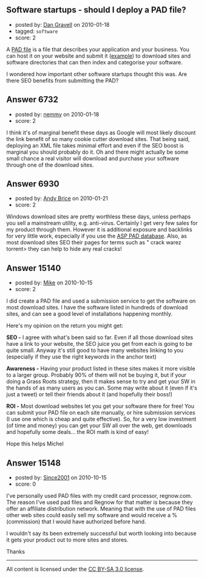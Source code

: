 ## Software startups - should I deploy a PAD file?

- posted by: [Dan Gravell](https://stackexchange.com/users/-1/790-dan-gravell) on 2010-01-18
- tagged: `software`
- score: 2

A [PAD file][1] is a file that describes your application and your business. You can host it on your website and submit it ([example][2]) to download sites and software directories that can then index and categorise your software.

I wondered how important other software startups thought this was. Are there SEO benefits from submitting the PAD?


  [1]: http://en.wikipedia.org/w/index.php?title=Portable_Application_Description&oldid=334023955
  [2]: https://www.avangate.com/pad-promoter/login.php


## Answer 6732

- posted by: [nemmy](https://stackexchange.com/users/-1/18084-nemmy) on 2010-01-18
- score: 2

I think it's of marginal benefit these days as Google will most likely discount the link benefit of so many cookie cutter download sites.  That being said, deploying an XML file takes minimal effort and even if the SEO boost is marginal you should probably do it.  Oh and there might actually be some small chance a real visitor will download and purchase your software through one of the download sites.


## Answer 6930

- posted by: [Andy Brice](https://stackexchange.com/users/-1/2322-andy-brice) on 2010-01-21
- score: 2

<p>Windows download sites are pretty worthless these days, unless perhaps you sell a mainstream utility, e.g. anti-virus. Certainly I get very few sales for my product through them. However it is additional exposure and backlinks for very little work, especially if you use the <a href="http://www.asp-shareware.org/pad/authors.php" rel="nofollow">ASP PAD database</a>. Also, as most download sites SEO their pages for terms such as " crack warez torrent> they can help to hide any real cracks!</p>



## Answer 15140

- posted by: [Mike](https://stackexchange.com/users/-1/2696-mike) on 2010-10-15
- score: 2

I did create a PAD file and used a submission service to get the software on most download sites. I have the software listed in hundreds of download sites, and can see a good level of installations happening monthly.

Here's my opinion on the return you might get:

**SEO -** I agree with what's been said so far. Even if all those download sites have a link to your website, the SEO juice you get from each is going to be quite small. Anyway it's still good to have many websites linking to you (especially if they use the right keywords in the anchor text)

**Awareness -** Having your product listed in these sites makes it more visible to a larger group. Probably 90% of them will not be buying it, but if your doing a Grass Roots strategy, then it makes sense to try and get your SW in the hands of as many users as you can. Some may write about it (even if it's just a tweet) or tell their friends about it (and hopefully their boss!)

**ROI -** Most download websites let you get your software there for free! You can submit your PAD file on each site manually, or hire submission services (I use one which is cheap and quite effective). So, for a very low investment (of time and money) you can get your SW all over the web, get downloads and hopefully some deals... the ROI math is kind of easy!

Hope this helps
Michel



## Answer 15148

- posted by: [Since2001](https://stackexchange.com/users/-1/4687-since2001) on 2010-10-15
- score: 0

I've personally used PAD files with my credit card processor, regnow.com.  The reason I've used pad files and Regnow for that matter is because they offer an affiliate distribution network.  Meaning that with the use of PAD files other web sites could easily sell my software and would receive a % (commission) that I would have authorized before hand.  

I wouldn't say its been extremely successful but worth looking into because it gets your product out to more sites and stores.

Thanks



---

All content is licensed under the [CC BY-SA 3.0 license](https://creativecommons.org/licenses/by-sa/3.0/).
